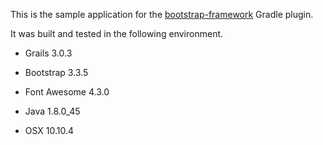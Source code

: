 
This is the sample application for the [bootstrap-framework](https://github.com/kensiprell/bootstrap-framework) Gradle plugin.

It was built and tested in the following environment.

* Grails 3.0.3

* Bootstrap 3.3.5

* Font Awesome 4.3.0

* Java 1.8.0_45

* OSX 10.10.4

